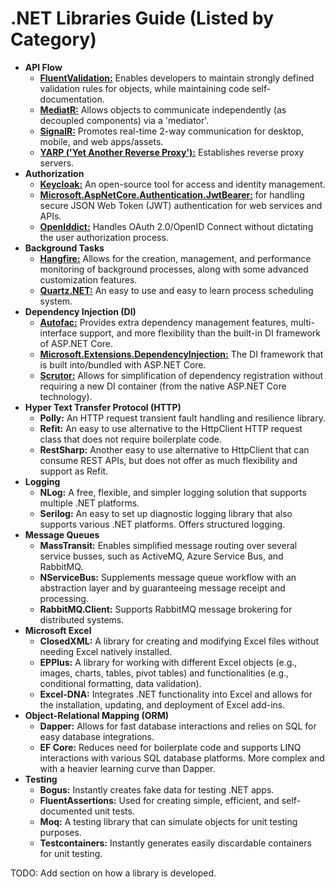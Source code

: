 # .NET Libraries Guide (Listed by Category)
* **API Flow**
  + [**FluentValidation:**](https://docs.fluentvalidation.net/en/latest/) Enables developers to maintain strongly defined validation rules for objects, while maintaining code self-documentation.
  + [**MediatR:**](https://www.nuget.org/packages/mediatr/) Allows objects to communicate independently (as decoupled components) via a 'mediator'.
  + [**SignalR:**](https://dotnet.microsoft.com/en-us/apps/aspnet/signalr) Promotes real-time 2-way communication for desktop, mobile, and web apps/assets.
  + [**YARP ('Yet Another Reverse Proxy'):**](https://microsoft.github.io/reverse-proxy/) Establishes reverse proxy servers.
* **Authorization**
  + [**Keycloak:**](https://learn.microsoft.com/en-us/dotnet/aspire/authentication/keycloak-integration?tabs=dotnet-cli) An open-source tool for access and identity management.
  + [**Microsoft.AspNetCore.Authentication.JwtBearer:**](https://learn.microsoft.com/en-us/dotnet/api/microsoft.aspnetcore.authentication.jwtbearer?view=aspnetcore-9.0) for handling secure JSON Web Token (JWT) authentication for web services and APIs. 
  + [**OpenIddict:**](https://documentation.openiddict.com/) Handles OAuth 2.0/OpenID Connect without dictating the user authorization process.
* **Background Tasks**
  + [**Hangfire:**](https://www.hangfire.io/) Allows for the creation, management, and performance monitoring of background processes, along with some advanced customization features.
  + [**Quartz.NET:**](https://www.quartz-scheduler.net/) An easy to use and easy to learn process scheduling system.
* **Dependency Injection (DI)**
  + [**Autofac:**](https://autofac.org/) Provides extra dependency management features, multi-interface support, and more flexibility than the built-in DI framework of ASP.NET Core.
  + [**Microsoft.Extensions.DependencyInjection:**](https://www.nuget.org/packages/microsoft.extensions.dependencyinjection) The DI framework that is built into/bundled with ASP.NET Core.
  + [**Scrutor:**](https://github.com/khellang/Scrutor) Allows for simplification of dependency registration without requiring a new DI container (from the native ASP.NET Core technology).
* **Hyper Text Transfer Protocol (HTTP)**
  + **Polly:** An HTTP request transient fault handling and resilience library.
  + **Refit:** An easy to use alternative to the HttpClient HTTP request class that does not require boilerplate code.
  + **RestSharp:** Another easy to use alternative to HttpClient that can consume REST APIs, but does not offer as much flexibility and support as Refit. 
* **Logging**
  + **NLog:** A free, flexible, and simpler logging solution that supports multiple .NET platforms.
  + **Serilog:** An easy to set up diagnostic logging library that also supports various .NET platforms. Offers structured logging.
* **Message Queues**
  + **MassTransit:** Enables simplified message routing over several service busses, such as ActiveMQ, Azure Service Bus, and RabbitMQ.
  + **NServiceBus:** Supplements message queue workflow with an abstraction layer and by guaranteeing message receipt and processing.
  + **RabbitMQ.Client:** Supports RabbitMQ message brokering for distributed systems.
* **Microsoft Excel**
  + **ClosedXML:**  A library for creating and modifying Excel files without needing Excel natively installed.
  + **EPPlus:** A library for working with different Excel objects (e.g., images, charts, tables, pivot tables) and functionalities (e.g., conditional formatting, data validation).
  + **Excel-DNA:** Integrates .NET functionality into Excel and allows for the installation, updating, and deployment of Excel add-ins.
* **Object-Relational Mapping (ORM)**
  + **Dapper:** Allows for fast database interactions and relies on SQL for easy database integrations.
  + **EF Core:** Reduces need for boilerplate code and supports LINQ interactions with various SQL database platforms. More complex and with a heavier learning curve than Dapper.
* **Testing**
  + **Bogus:** Instantly creates fake data for testing .NET apps.
  + **FluentAssertions:** Used for creating simple, efficient, and self-documented unit tests.
  + **Moq:** A testing library that can simulate objects for unit testing purposes.
  + **Testcontainers:** Instantly generates easily discardable containers for unit testing.

TODO: Add section on how a library is developed.
